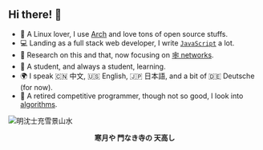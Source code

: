 ## Hi there! 👋

- 🐧 A Linux lover, I use [Arch](https://archlinux.org/) and love tons of open source stuffs.
- 💻 Landing as a full stack web developer, I write [`JavaScript`](https://developer.mozilla.org/en-US/docs/Web/JavaScript) a lot.
- 🤔 Research on this and that, now focusing on [🕸️ networks](https://www.usenix.org/conference/nsdi22).
- 🌱 A student, and always a student, learning.
- 🌍 I speak 🇨🇳 中文, 🇺🇸 English, 🇯🇵 日本語, and a bit of 🇩🇪 Deutsche (for now).
- 🥇 A retired competitive programmer, though not so good, I look into [algorithms](https://github.com/ahacad-bots/algo-templates).

<!--![karasu](./karasu.png)-->
<!---->
<!-- <p style="text-align:center;"><b>枯れ枝に 烏のとまりけり 秋の暮れ</b></p> -->

![明沈士充雪景山水](./shenshichongwinter1.png)

<div align="center"><b>寒月や 門なき寺の 天高し</b></div>


<!--与謝蕪村-->
